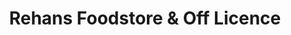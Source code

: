 ---
title: "Rehans Foodstore & Off Licence"
url: /bristol/rehans-foodstore-and-off-licence/
shop: convenience
---